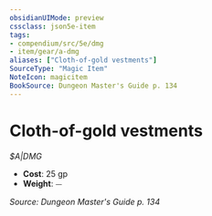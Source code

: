 ```yaml
---
obsidianUIMode: preview
cssclass: json5e-item
tags:
- compendium/src/5e/dmg
- item/gear/a-dmg
aliases: ["Cloth-of-gold vestments"]
SourceType: "Magic Item"
NoteIcon: magicitem
BookSource: Dungeon Master's Guide p. 134
---
```

# Cloth-of-gold vestments
*$A|DMG*  

- **Cost**: 25 gp
- **Weight**: ⏤

*Source: Dungeon Master's Guide p. 134*